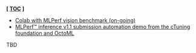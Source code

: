 **[ [TOC](../README.md) ]**

* [Colab with MLPerf vision benchmark (on-going)](https://colab.research.google.com/drive/1Fp6uxCqTazmCSSl8v-nY93VVmcOoLiXi?usp=sharing)
* [MLPerf&trade; inference v1.1 submission automation demo from the cTuning foundation and OctoML](mlperf-inference-v1.1-submission-demo.md)

TBD
